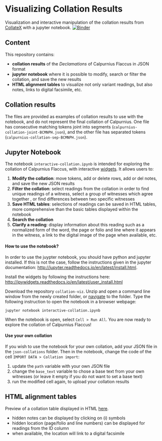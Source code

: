 # Visualizing Collation Results
Visualization and interactive manipulation of the collation results from [CollateX](http://collatex.net/) with a jupyter notebook.
[![Binder](http://mybinder.org/badge.svg)](http://mybinder.org:/repo/enury/collation-viz)

## Content
This repository contains:
- **collation results** of the *Declamations* of Calpurnius Flaccus in JSON format
- **jupyter notebook** where it is possible to modify, search or filter the collation, and save the new results
- **HTML alignment tables** to visualize not only variant readings, but also notes, links to digital facsimile, etc.

## Collation results
The files are provided as examples of collation results to use with the notebook, and do not represent the final collation of Calpurnius. One file has consecutive matching tokens joint into segments (`calpurnius-collation-joint-BCMNPH.json`), and the other file has separated tokens (`calpurnius-collation-sep-BCMNPH.json`).

## Jupyter Notebook
The notebook `interactive-collation.ipynb` is intended for exploring the collation of Calpurnius Flaccus, with interactive [widgets](http://ipywidgets.readthedocs.io/en/latest/index.html).
It allows users to:
 1. **Modify the collation**: move tokens, add or delete rows, add or del notes, and save the new JSON results
 2. **Filter the collation**: select readings from the collation in order to find unique readings of a witness, select a group of witnesses which agree together
, or find differences between two specific witnesses
 3. **Save HTML tables**: selections of readings can be saved in HTML tables, more comprehensive than the basic tables displayed within the notebook
 3. **Search the collation**
 4. **Clarify a reading**: display information about this reading such as a normalized form of the word, 
the page or folio and line where it appears in the witness, a link to the digital image of the page when available, etc.

#### How to use the notebook?
In order to use the juypter notebook, you should have python and jupyter installed. If this is not the case, follow the instructions given in the jupyter documentation: <http://jupyter.readthedocs.io/en/latest/install.html>.

Install the widgets by following the instructions here: <http://ipywidgets.readthedocs.io/en/latest/user_install.html>

Download the repository `collation-viz`. Unzip and open a command line window from the newly created folder, or [navigate](http://www.wikihow.com/Change-Directories-in-Command-Prompt) to the folder. Type the following instruction to open the notebook in a browser webpage:
```
jupyter notebook interactive-collation.ipynb
```

When the notebook is open, select `Cell > Run All`. You are now ready to explore the collation of Calpurnius Flaccus!

#### Use your own collation
If you wish to use the notebook for your own collation, add your JSON file in the `json-collations` folder. Then in the notebook, change the code of the cell `IMPORT DATA > Collation import`:

1. update the `path` variable with your own JSON file
2. change the `base_text` variable to chose a base text from your own witnesses (or leave it empty if you do not want to set a base text)
3. run the modified cell again, to upload your collation results

## HTML alignment tables
Preview of a collation table displayed in HTML [here](alignment-tables/example.html).

- hidden notes can be displayed by clicking on (i) symbols
- hidden  location (page/folio and line numbers) can be displayed for readings from the ID column
- when available, the location will link to a digital facsimile

